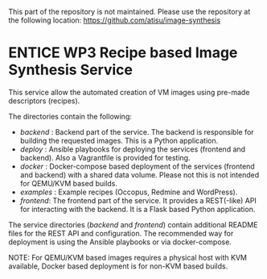 
This part of the repository is not maintained. Please use the repository at the following location: https://github.com/atisu/image-synthesis

# ENTICE WP3 Recipe based Image Synthesis Service #

This service allow the automated creation of VM images using pre-made descriptors (recipes).

The directories contain the following:

* _backend_ : Backend part of the service. The backend is responsible for building the requested images. This is a Python application.
* _deploy_ : Ansible playbooks for deploying the services (frontend and backend). Also a Vagrantfile is provided for testing.
* _docker_ : Docker-compose based deployment of the services (frontend and backend) with a shared data volume. Please not this is not intended for QEMU/KVM based builds.
* _examples_ : Example recipes (Occopus, Redmine and WordPress).
* _frontend_: The frontend part of the service. It provides a REST(-like) API for interacting with the backend. It is a Flask based Python application.

The service directories (_backend_ and _frontend_) contain additional README files for the REST API and configuration. The recommended way for deployment is using the Ansible playbooks or via docker-compose.

NOTE: For QEMU/KVM based images requires a physical host with KVM available, Docker based deployment is for non-KVM based builds.